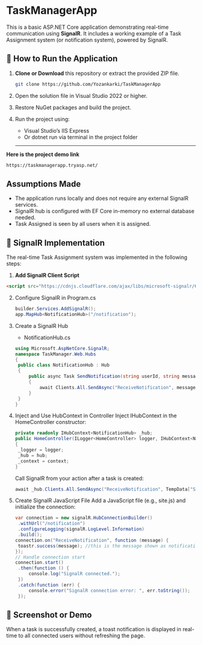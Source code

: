 # TaskManagerApp

This is a basic ASP.NET Core application demonstrating real-time communication using **SignalR**. It includes a working example of a Task Assignment system (or notification system), powered by SignalR.

## 🚀 How to Run the Application

1. **Clone or Download** this repository or extract the provided ZIP file.
   ```bash
   git clone https://github.com/Yozankarki/TaskManagerApp
2. Open the solution file in Visual Studio 2022 or higher.
3. Restore NuGet packages and build the project.
4. Run the project using:
   - Visual Studio’s IIS Express
   - Or dotnet run via terminal in the project folder
   
   <hr/>
**Here is the project demo link**
```bash
https://taskmanagerapp.tryasp.net/
```
## Assumptions Made

- The application runs locally and does not require any external SignalR services.
- SignalR hub is configured with EF Core in-memory no external database needed.
- Task Assigned is seen by all users when it is assigned.

## 📡 SignalR Implementation
The real-time Task Assignment system was implemented in the following steps:

1. **Add SignalR Client Script**
```html
<script src="https://cdnjs.cloudflare.com/ajax/libs/microsoft-signalr/6.0.1/signalr.min.js"></script>
```
2. Configure SignalR in Program.cs
   ```csharp
   builder.Services.AddSignalR();
   app.MapHub<NotificationHub>("/notification");
   ```
3. Create a SignalR Hub
   - NotificationHub.cs
   ```csharp
   using Microsoft.AspNetCore.SignalR;
   namespace TaskManager.Web.Hubs
   {
    public class NotificationHub : Hub
    {
        public async Task SendNotification(string userId, string message)
        {
            await Clients.All.SendAsync("ReceiveNotification", message);
        }
    }
   }
   ```
5. Inject and Use HubContext in Controller
   Inject IHubContext<NotificationHub> in the HomeController constructor:
   ```csharp
   private readonly IHubContext<NotificationHub> _hub;
   public HomeController(ILogger<HomeController> logger, IHubContext<NotificationHub> hub, ApplicationDbContext context)
   {
    _logger = logger;
    _hub = hub;
    _context = context;
   }
   ```
   Call SignalR from your action after a task is created:

   ```csharp
   await _hub.Clients.All.SendAsync("ReceiveNotification", TempData["SuccessMessage"]);
   ```
6. Create SignalR JavaScript File
   Add a JavaScript file (e.g., site.js) and initialize the connection:
   ```csharp
   var connection = new signalR.HubConnectionBuilder()
    .withUrl("/notification")
    .configureLogging(signalR.LogLevel.Information)
    .build();
   connection.on("ReceiveNotification", function (message) {
    toastr.success(message); //this is the message shown as notification
   });
   // Handle connection start
   connection.start()
    .then(function () {
        console.log("SignalR connected.");
    })
    .catch(function (err) {
        console.error("SignalR connection error: ", err.toString());
    });
   ```
## 📸 Screenshot or Demo
When a task is successfully created, a toast notification is displayed in real-time to all connected users without refreshing the page.

